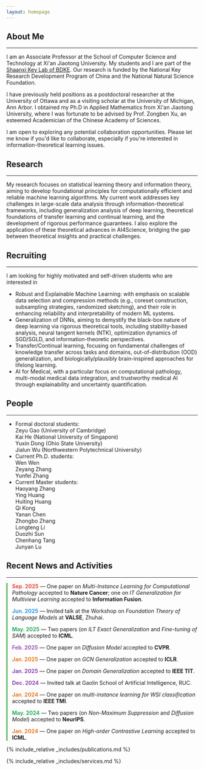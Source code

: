 ```yaml
---
layout: homepage
---
```


## About Me
---
I am an Associate Professor at the School of Computer Science and Technology at Xi'an Jiaotong University. My students and I are part of the [Shaanxi Key Lab of BDKE](https://bdkelab.xjtu.edu.cn). Our research is funded by the National Key Research Development Program of China and the National Natural Science Foundation. 
 
I have previously held positions as a postdoctoral researcher at the University of Ottawa and as a visiting scholar at the University of Michigan, Ann Arbor. I obtained my Ph.D in Applied Mathematics from Xi'an Jiaotong University, where I was fortunate to be advised by Prof. Zongben Xu, an esteemed  Academician of the Chinese Academy of Sciences.

I am open to exploring any potential collaboration opportunities. Please let me know if you'd like to collaborate, especially if you're interested in information-theoretical learning issues.

## Research
---
My research focuses on statistical learning theory and information theory, aiming to develop foundational principles for computationally efficient and reliable machine learning algorithms. My current work addresses key challenges in large-scale data analysis through information-theoretical frameworks, including generalization analysis of deep learning, theoretical foundations of transfer learning and continual learning, and the development of rigorous performance guarantees. I also explore the application of these theoretical advances in AI4Science, bridging the gap between theoretical insights and practical challenges. 

## Recruiting
---
I am looking for highly motivated and self-driven students who are interested in

-  Robust and Explainable Machine Learning: with emphasis on scalable data selection and compression methods (e.g., coreset construction, subsampling strategies, randomized sketching), and their role in enhancing reliability and     interpretability of modern ML systems.
- Generalization of DNNs, aiming to demystify the black-box nature of deep learning via rigorous theoretical tools, including stability-based analysis, neural tangent kernels (NTK), optimization dynamics of SGD/SGLD, and information-theoretic perspectives. 
- Transfer/Continual learning, focusing on fundamental challenges of knowledge transfer across tasks and domains, out-of-distribution (OOD) generalization, and biologically/plausibly brain-inspired approaches for lifelong learning.
-  AI for Medical, with a particular focus on computational pathology, multi-modal medical data integration, and trustworthy medical AI through explainability and uncertainty quantification.

## People
---
- Formal doctoral students: <br>
  Zeyu Gao (University of Cambridge)<br>
  Kai He (National University of Singapore)<br>
  Yuxin Dong (Ohio State University)<br>
  Jialun Wu (Northwestern Polytechnical University) <br>
- Current Ph.D. students:<br>
  Wen Wen <br>
  Zeyang Zhang <br>
  Yunfei Zhang <br>
- Current Master students: <br>
  Haoyang Zhang <br>
  Ying Huang <br>
  Huiting Huang <br>
  Qi Kong <br>
  Yanan Chen <br>
  Zhongbo Zhang <br>
  Longteng Li <br>
  Duozhi Sun <br>
  Chenhang Tang <br>
  Junyan Lu <br>
  

<!-- ## Recent news and activities
---
- <span style="color:red">**[Sep. 2025]**</span> One Paper (On Multi-Instance Learning for Computational Pathology) has been accepted to Nature Cancer, and one Paper (On IT generalization for Multiview Learning) has been accepted to Information Fusion. 
- **[Jun. 2025]** I have been invited to speak at the Workshop on Foundation Theory of Language Models at VALSE (Vision and Learning Seminar) in Zhuhai!
- **[May. 2025]** Two papers (on ILT exactly generalization and Fine-tuning of SAM) have been accepted to ICML.
- **[Feb. 2025]** One paper (on Diffusion Model) has been accepted to CVPR.
- **[Jan. 2025]** One paper (on GCN generalization) has been accepted to ICLR.
- **[Jan. 2025]** One paper (on domain generalization) has been accepted to IEEE TIT.
- **[Dec. 2024]** One paper (on Chain-of-Diagnosis) has been accepted to IEEE TMI.
- **[Dec. 2024]** I have been invited to give a talk at Gaolin School of Artificial Intelligence, RUC. 
- **[Oct. 2024]** One paper (on multi-instance learning for WSI classification) has been accepted to IEEE TMI.
- **[Sep. 2024]** Two papers (on  Non-Maximum Suppression and diffusion model) have been accepted to NeurIPS.
- **[May. 2024]** One paper (on high-order contrastive learning) has been accepted to ICML.
- **[Apr. 2024]** Two papers (on Stochastic Bi-level optimization and adversarial contrastive learning) have been accepted to IJCAI.
- **[Feb. 2024]** Our paper (on IT analysis for pairwise learning) has been accepted to ICLR.
- **[Feb. 2024]** Our paper (on Multi-instance learning) has been accepted to CVPR 2024.
- **[Aug. 2023]** I will be the Machine Learning Session Chair of IJCAI, MACAO, China!
- **[Mar. 2023]** I have been invited to speak at the Second Symposium on Mathematical Technology and New Generation Communication Technology!
-->

## Recent News and Activities
---

<div style="border-left: 3px solid #4CAF50; padding-left: 12px; margin-top: 10px;">
  <p><b style="color:#e74c3c">Sep. 2025</b> — One paper on <i>Multi-Instance Learning for Computational Pathology</i> accepted to <b>Nature Cancer</b>; one on <i>IT Generalization for Multiview Learning</i> accepted to <b>Information Fusion</b>.</p>  
  <p><b style="color:#3498db">Jun. 2025</b> — Invited talk at the Workshop on <i>Foundation Theory of Language Models</i> at <b>VALSE</b>, Zhuhai.</p>
  <p><b style="color:#27ae60">May. 2025</b> — Two papers (on <i>ILT Exact Generalization</i> and <i>Fine-tuning of SAM</i>) accepted to <b>ICML</b>.</p>
  <p><b style="color:#9b59b6">Feb. 2025</b> — One paper on <i>Diffusion Model</i> accepted to <b>CVPR</b>.</p>
  <p><b style="color:#e67e22">Jan. 2025</b> — One paper on <i>GCN Generalization</i> accepted to <b>ICLR</b>.</p>
  <p><b style="color:#8e44ad">Jan. 2025</b> — One paper on <i>Domain Generalization</i> accepted to <b>IEEE TIT</b>.</p>
  <p><b style="color:#8e44ad">Dec. 2024</b> — Invited talk at Gaolin School of Artificial Intelligence, RUC.</p>
  <p><b style="color:#e67e22">Jan. 2024</b> — One paper on <i>multi-instance learning for WSI classification</i> accepted to <b>IEEE TMI</b>.</p>
  <p><b style="color:#27ae60">May. 2024</b> — Two papers (on <i>Non-Maximum Suppression</i> and <i>Diffusion Model</i>) accepted to <b>NeurIPS</b>.</p>
  <p><b style="color:#e67e22">Jan. 2024</b> — One paper on <i>High-order Contrastive Learning</i> accepted to <b>ICML</b>.</p>

  
</div>





{% include_relative _includes/publications.md %}

{% include_relative _includes/services.md %}

<script type='text/javascript' id='clustrmaps' src='//cdn.clustrmaps.com/map_v2.js?cl=ffffff&w=400&t=tt&d=7oTAAEkA40qGB0fXnZnoEfhq7fxO1EaO6PgFitbwp4w&co=2d78ad&cmo=3acc3a&cmn=ff5353&ct=ffffff'></script>
